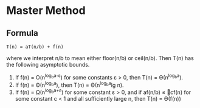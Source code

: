 # Master Method

## Formula
```
T(n) = aT(n/b) + f(n)
```
where we interpret n/b to mean either floor(n/b) or ceil(n/b). Then T(n) has the following asymptotic bounds.
1. If f(n) = O(n<sup>log<sub>b</sub>a-ε</sup>) for some constants ε > 0, then T(n) = Θ(n<sup>log<sub>b</sub>a</sup>).
2. If f(n) = Θ(n<sup>log<sub>b</sub>a</sup>), then T(n) = Θ(n<sup>log<sub>b</sub>a</sup>lg n).
3. If f(n) = Ω(n<sup>log<sub>b</sub>a+ε</sup>) for some constant ε > 0, and if af(n/b) ≤ cf(n) for some constant c < 1 and all sufficiently large n, then T(n) = Θ(f(n))
